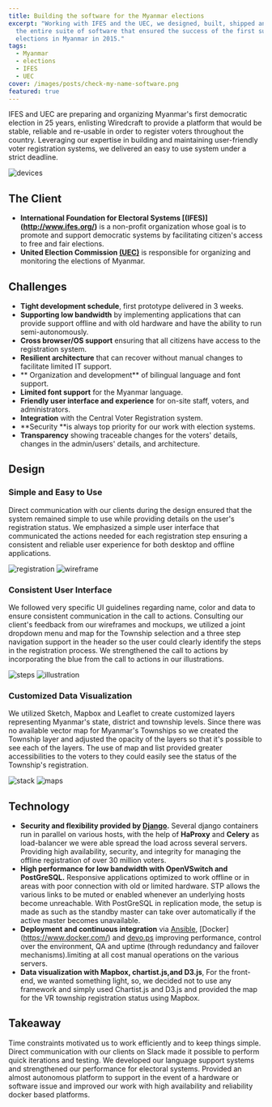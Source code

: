 ```yaml
---
title: Building the software for the Myanmar elections
excerpt: "Working with IFES and the UEC, we designed, built, shipped and maintained
  the entire suite of software that ensured the success of the first successful
  elections in Myanmar in 2015."
tags:
  - Myanmar
  - elections
  - IFES
  - UEC
cover: /images/posts/check-my-name-software.png
featured: true
---
```


IFES and UEC are preparing and organizing Myanmar's first democratic election in 25 years, enlisting Wiredcraft to provide a platform that would be stable, reliable and re-usable in order to register voters throughout the country. Leveraging our expertise in building and maintaining user-friendly voter registration systems, we delivered an easy to use system under a strict deadline.

![devices](/images/work/myanmar/devices.png)


## The Client

* **International Foundation for Electoral Systems [(IFES)] (http://www.ifes.org/)** is a non-profit organization whose goal is to promote and support democratic systems by facilitating citizen's access to free and fair elections.
* **United Election Commission [(UEC)](http://uecmyanmar.org/)** is responsible for organizing and monitoring the elections of Myanmar.

<!--logos-->

## Challenges

* **Tight development schedule**, first prototype delivered in 3 weeks.
* **Supporting low bandwidth** by implementing applications that can provide support offline and with old hardware and have the ability to run semi-autonomously.
* **Cross browser/OS support** ensuring that all citizens have access to the registration system.
* **Resilient architecture** that can recover without manual changes to facilitate limited IT support.
* ** Organization and development** of bilingual language and font support.
* **Limited font support** for the Myanmar language.
* **Friendly user interface and experience** for on-site staff, voters, and administrators.
* **Integration** with the Central Voter Registration system.
* **Security **is always top priority for our work with election systems.
* **Transparency** showing traceable changes for the voters' details, changes in the admin/users' details, and architecture.

## Design

### Simple and Easy to Use

Direct communication with our clients during the design ensured that the system remained simple to use while providing details on the user's registration status. We emphasized a simple user interface that communicated the actions needed for each registration step ensuring a consistent and reliable user experience for both desktop and offline applications.

![registration](/images/work/myanmar/registration.png)
![wireframe](/images/work/myanmar/wireframe.png)


### Consistent User Interface

We followed very specific UI guidelines regarding name, color and data to ensure consistent communication in the call to actions. Consulting our client's feedback from our wireframes and mockups, we utilized a joint dropdown menu and map for the Township selection and a three step navigation support in the header so the user could clearly identify the steps in the registration process. We strengthened the call to actions by incorporating the blue from the call to actions in our illustrations.



![steps](/images/work/myanmar/steps.png)
![illustration](/images/work/myanmar/illustrations.png)


### Customized Data Visualization

We utilized Sketch, Mapbox and Leaflet to create customized layers representing Myanmar's state, district and township levels. Since there was no available vector map for Myanmar's Townships so we created the Township layer and adjusted the opacity of the layers so that it's possible to see each of the layers. The use of map and list provided greater accessibilities to the voters to they could easily see the status of the Township's registration.



![stack](/images/work/myanmar/stack.png)
![maps](/images/work/myanmar/darkmaps.png)



<!--logos-->

## Technology

* **Security and flexibility provided by [Django](https://www.djangoproject.com/).** Several django containers run in parallel on various hosts, with the help of **HaProxy**  and **Celery** as load-balancer we were able spread the load across several servers. Providing high availability, security, and integrity for managing the offline registration of over 30 million voters.
* **High performance for low bandwidth with OpenVSwitch and PostGreSQL.** Responsive applications optimized to work offline or in areas with poor connection with old or limited hardware. STP allows the various links to be muted or enabled whenever an underlying hosts become unreachable. With PostGreSQL in replication mode, the setup is made as such as the standby master can take over automatically if the active master becomes unavailable.
* **Deployment and continuous integration** via [Ansible](http://www.ansible.com/home), [Docker] (https://www.docker.com/) and [devo.ps](http://devo.ps) improving performance, control over the environment, QA and uptime (through redundancy and failover mechanisms).limiting at all cost manual operations on the various servers.
* **Data visualization with Mapbox, chartist.js,and D3.js**, For the front-end, we wanted something light, so, we decided not to use any framework and simply used Chartist.js and D3.js and provided the map for the VR township registration status using Mapbox.

<!--last point needs help-->


## Takeaway

Time constraints motivated us to work efficiently and to keep things simple.  Direct communication with our clients on Slack made it possible to perform quick iterations and testing. We developed our language support systems and strengthened our performance for electoral systems. Provided an almost autonomous platform to support in the event of a hardware or software issue and improved our work with high availability and reliability docker based platforms.
